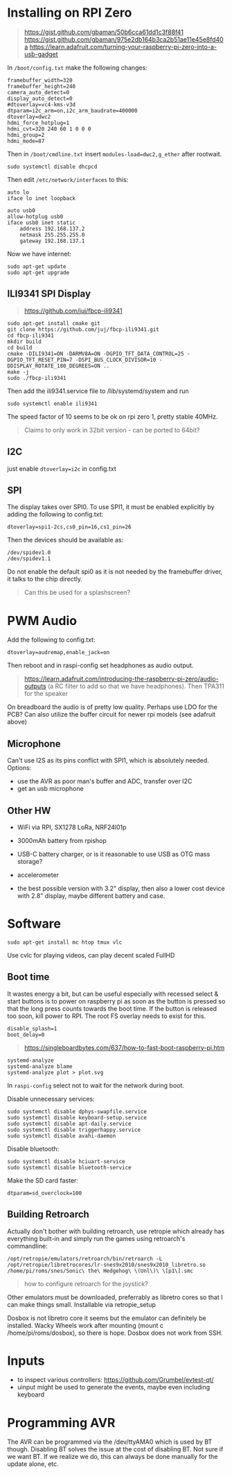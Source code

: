 # Installing on RPI Zero

> https://gist.github.com/gbaman/50b6cca61dd1c3f88f41
> https://gist.github.com/gbaman/975e2db164b3ca2b51ae11e45e8fd40a
> https://learn.adafruit.com/turning-your-raspberry-pi-zero-into-a-usb-gadget

In `/boot/config.txt` make the following changes:

    framebuffer_width=320
    framebuffer_height=240
    camera_auto_detect=0
    display_auto_detect=0
    #dtoverlay=vc4-kms-v3d
    dtparam=i2c_arm=on,i2c_arm_baudrate=400000
    dtoverlay=dwc2
    hdmi_force_hotplug=1
    hdmi_cvt=320 240 60 1 0 0 0
    hdmi_group=2
    hdmi_mode=87

Then in `/boot/cmdline.txt` insert `modules-load=dwc2,g_ether` after rootwait.

    sudo systemctl disable dhcpcd

Then edit `/etc/network/interfaces` to this:

    auto lo
    iface lo inet loopback

    auto usb0
    allow-hotplug usb0
    iface usb0 inet static
        address 192.168.137.2
        netmask 255.255.255.0
        gateway 192.168.137.1

Now we have internet:

    sudo apt-get update
    sudo apt-get upgrade

## ILI9341 SPI Display

> https://github.com/juj/fbcp-ili9341

    sudo apt-get install cmake git
    git clone https://github.com/juj/fbcp-ili9341.git
    cd fbcp-ili9341
    mkdir build
    cd build
    cmake -DILI9341=ON -DARMV8A=ON -DGPIO_TFT_DATA_CONTROL=25 -DGPIO_TFT_RESET_PIN=7 -DSPI_BUS_CLOCK_DIVISOR=10 -DDISPLAY_ROTATE_180_DEGREES=ON ..
    make -j
    sudo ./fbcp-ili9341

Then add the ili9341.service file to /lib/systemd/system and run

    sudo systemctl enable ili9341

The speed factor of 10 seems to be ok on rpi zero 1, pretty stable 40MHz. 

> Claims to only work in 32bit version - can be ported to 64bit?  

## I2C

just enable `dtoverlay=i2c` in config.txt

## SPI

The display takes over SPI0. To use SPI1, it must be enabled explicitly by adding the following to config.txt:

    dtoverlay=spi1-2cs,cs0_pin=16,cs1_pin=26

Then the devices should be available as:

    /dev/spidev1.0
    /dev/spidev1.1

Do not enable the default spi0 as it is not needed by the framebuffer driver, it talks to the chip directly.

> Can this be used for a splashscreen? 

# PWM Audio

Add the following to config.txt:

    dtoverlay=audremap,enable_jack=on

Then reboot and in raspi-config set headphones as audio output. 

> https://learn.adafruit.com/introducing-the-raspberry-pi-zero/audio-outputs (a RC filter to add so that we have headphones). Then TPA311 for the speaker

On breadboard the audio is of pretty low quality. Perhaps use LDO for the PCB? Can also utilize the buffer circuit for newer rpi models (see adafruit above)

## Microphone

Can't use I2S as its pins conflict with SPI1, which is absolutely needed. Options:

- use the AVR as poor man's buffer and ADC, transfer over I2C 
- get an usb microphone

## Other HW

- WiFi via RPI, SX1278 LoRa, NRF24l01p
- 3000mAh battery from rpishop
- USB-C battery charger, or is it reasonable to use USB as OTG mass storage? 
- accelerometer

- the best possible version with 3.2" display, then also a lower cost device with 2.8" display, maybe different battery and case. 



# Software

    sudo apt-get install mc htop tmux vlc

Use cvlc for playing videos, can play decent scaled FullHD



## Boot time 

It wastes energy a bit, but can be useful especially with recessed select & start buttons is to power on raspberry pi as soon as the button is pressed so that the long press counts towards the boot time. If the button is released too soon, kill power to RPI. The root FS overlay needs to exist for this. 

    disable_splash=1
    boot_delay=0

> https://singleboardbytes.com/637/how-to-fast-boot-raspberry-pi.htm


    systemd-analyze
    systemd-analyze blame
    systemd-analyze plot > plot.svg

In `raspi-config` select not to wait for the network during boot. 

Disable unnecessary services:

    sudo systemctl disable dphys-swapfile.service
    sudo systemctl disable keyboard-setup.service
    sudo systemctl disable apt-daily.service
    sudo systemctl disable triggerhappy.service
    sudo systemctl disable avahi-daemon

Disable bluetooth:

    sudo systemctl disable hciuart-service
    sudo systemctl disable bluetooth-service

Make the SD card faster:

    dtparam=sd_overclock=100
    
    






## Building Retroarch

Actually don't bother with building retroarch, use retropie which already has everything built-in and simply run the games using retroarch's commandline:

    /opt/retropie/emulators/retroarch/bin/retroarch -L /opt/retropie/libretrocores/lr-snes9x2010/snes9x2010_libretro.so /home/pi/roms/snes/Sonic\ the\ Hedgehog\ \(Unl\)\ \[p1\].smc

> how to configure retroarch for the joystick? 

Other emulators must be downloaded, preferrably as libretro cores so that I can make things small. Installable via retropie_setup

Dosbox is not libretro core it seems but the emulator can definitely be installed. Wacky Wheels work after mounting (mount c /home/pi/roms/dosbox), so there is hope. Dosbox does not work from SSH.

# Inputs

- to inspect various controllers: https://github.com/Grumbel/evtest-qt/
- uinput might be used to generate the events, maybe even including keyboard



# Programming AVR

The AVR can be programmed via the /dev/ttyAMA0 which is used by BT though. Disabling BT solves the issue at the cost of disabling BT. Not sure if we want BT. If we realize we do, this can always be done manually for the update alone, etc. 
